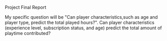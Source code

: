 Project Final Report


My specific question will be "Can player characteristics,such as age and player type, predict the total played hours?".
Can player characteristics (experience level, subscription status, and age) predict the total amount of playtime contributed?
